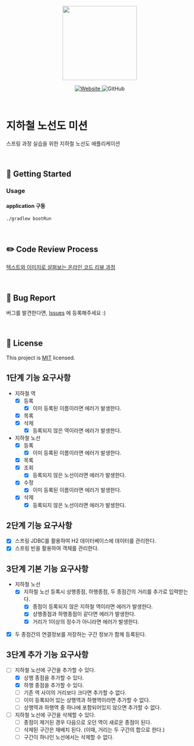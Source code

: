 <p align="center">
    <img width="200px;" src="https://raw.githubusercontent.com/woowacourse/atdd-subway-admin-frontend/master/images/main_logo.png"/>
</p>
<p align="center">
  <a href="https://techcourse.woowahan.com/c/Dr6fhku7" alt="woowacourse subway">
    <img alt="Website" src="https://img.shields.io/website?url=https%3A%2F%2Fedu.nextstep.camp%2Fc%2FR89PYi5H">
  </a>
  <img alt="GitHub" src="https://img.shields.io/github/license/woowacourse/atdd-subway-map">
</p>

<br>

# 지하철 노선도 미션

스프링 과정 실습을 위한 지하철 노선도 애플리케이션

<br>

## 🚀 Getting Started

### Usage

#### application 구동

```
./gradlew bootRun
```

<br>

## ✏️ Code Review Process

[텍스트와 이미지로 살펴보는 온라인 코드 리뷰 과정](https://github.com/next-step/nextstep-docs/tree/master/codereview)

<br>

## 🐞 Bug Report

버그를 발견한다면, [Issues](https://github.com/woowacourse/atdd-subway-map/issues) 에 등록해주세요 :)

<br>

## 📝 License

This project is [MIT](https://github.com/woowacourse/atdd-subway-map/blob/master/LICENSE) licensed.

## 1단계 기능 요구사항

- 지하철 역
    - [x] 등록
        - [x] 이미 등록된 이름이라면 에러가 발생한다.
    - [x] 목록
    - [x] 삭제
        - [x] 등록되지 않은 역이라면 에러가 발생한다.

- 지하철 노선
    - [x] 등록
        - [x] 이미 등록된 이름이라면 에러가 발생한다.
    - [x] 목록
    - [x] 조회
        - [x] 등록되지 않은 노선이라면 에러가 발생한다.
    - [x] 수정
        - [x] 이미 등록된 이름이라면 에러가 발생한다.
    - [x] 삭제
        - [x] 등록되지 않은 노선이라면 에러가 발생한다.

## 2단계 기능 요구사항

- [x] 스프링 JDBC를 활용하여 H2 데이터베이스에 데이터를 관리한다.
- [x] 스프링 빈을 활용하여 객체를 관리한다.

## 3단계 기본 기능 요구사항

- 지하철 노선
    - [x] 지하철 노선 등록시 상행종점, 하행종점, 두 종점간의 거리를 추가로 입력받는다.
        - [x] 종점이 등록되지 않은 지하철 역이라면 에러가 발생한다.
        - [x] 상행종점과 하행종점이 같다면 에러가 발생한다.
        - [x] 거리가 1이상의 정수가 아니라면 에러가 발생한다.
- [x] 두 종점간의 연결정보를 저장하는 구간 정보가 함께 등록된다.

## 3단계 추가 기능 요구사항

- [ ] 지하철 노선에 구간을 추가할 수 있다.
    - [x] 상행 종점을 추가할 수 있다.
    - [x] 하행 종점을 추가할 수 있다.
    - [ ] 기존 역 사이의 거리보다 크다면 추가할 수 없다.
    - [ ] 이미 등록되어 있는 상행역과 하행역이라면 추가할 수 없다.
    - [ ] 상행역과 하행역 중 하나에 포함되어있지 않으면 추가할 수 없다.
- [ ] 지하철 노선에 구간을 삭제할 수 있다.
    - [ ] 종점이 제거된 경우 다음으로 오던 역이 새로운 종점이 된다.
    - [ ] 삭제된 구간은 재배치 된다. (이때, 거리는 두 구간의 합으로 한다.)
    - [ ] 구간이 하나인 노선에서는 삭제할 수 없다.
